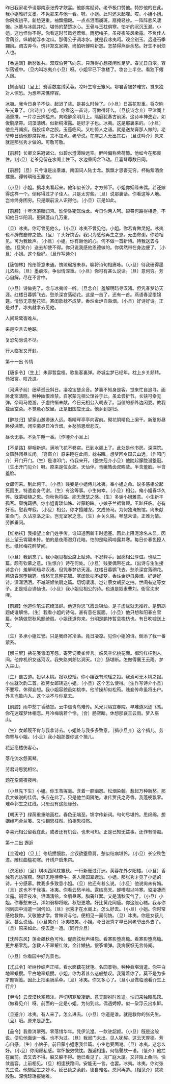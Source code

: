 <!-- { "loadSidebar": true } -->
昨日我家老爷请那南康张秀才飮宴。他卽席赋诗。老爷极口赞他。特抄他的在此。我小姐雅好文墨。不免拿来与他一看。呀。小姐。此时还未起哩。哎。小姐小姐。你夙疾初平。新愁更重。袖飘细縠。一点点泪雨斓斑。扇掩轻纱。一阵阵悲风凄惋。冰簟与冰肌并彻。堪怜的楚楚冰心。玉骨与玉枕俱寒。怕听的沉沉玉漏。小姐。这也怪你不得。你看这时节风老莺雏。雨肥梅子。虽夜夜笑风嗽露。不负佳人雪藕丝。纵朝朝浮李沈瓜。那得公子调冰水。就是我冰夷呵。观金别玉。远逊石季翾风。调古弄今。愧非郑玄家婢。尙怕听蝉鸣新怨。怎禁得燕诉余愁。好生不耐烦人也。 

【香遍满】新愁谁共。双双伯劳飞向东。只落得心想夜闲惟足梦。春光日自浓。容华落镜中。〔旦内叫冰夷介小旦〕呀。小姐早已下妆楼了。妆台上半空。看独下僊人凤。

【懒画眉】〔旦上〕麝香数度绣芙蓉。凉叶生寒玉簟风。鄂君香被梦难穷。觉来独对人惊恐。为想年来憔悴容。

冰夷。我今日身子不快。起迟了些。是甚么时候了。〔小旦〕日高花影重。将次晌午光景了。〔出诗介〕小姐。你看这一首诗。可做得好么。〔旦接诗念介〕平津阁上酒重携。一片凉云拂槛齐。向晚醉余明月上。隔庭犹奏古前溪。这诗丰神逸宕。如俊鹘摩霄。词藻淸姸。似新桐濯露。是好才子也。冰夷。这是那裏来的。〔小旦〕他金丹蠲疾。旣投续命之胶。玉薤临风。又吐惊人之语。就是送龙膏那人做的。老爷昨日请他卽席挥毫。文不加点。老爷说。在座之人无出其右。〔旦沈吟介〕原来就是那张秀才做的。可敬可敬。 

【前腔】长卿文采冠诸公。似碧水澄潭映远空。醉吟偏称紫荷筒。他如今在那裏住。〔小旦〕老爷见留在水阁上住下。水边重阁含飞动。且喜琴尊数日同。

【前腔】〔旦〕只今谁是出羣雄。南国词人陆士龙。飘飘才思杳无穷。杯黏紫酒金螺重。谭转琱珰玉麈空。

〔小旦〕小姐。据冰夷看起来。他年似长沙。才方邺下。小姐你姻缘未偶。若还嫁得这样一个。倒称得过才子佳人。只是太穷些。〔旦〕说那裏话。你看这等人地。岂肯终身困穷。只是眼前没人识得他。〔小旦〕正是如此。 

【前腔】十年流落赋归鸿。谁傍昏衢驾烛龙。今日你两人呵。碧霄何路得相逢。不知他日华阳洞。更隔蓬山几万重。

〔旦〕冰夷。你可曾见他么。〔小旦〕冰夷不曾见他。小姐。你若肯做灵妃。冰夷也不辞做蹇修之使。〔旦〕丫头好饶舌。我只为感他再生之恩。无由寄谢。你若相见。可为我致声。〔小旦〕小姐。你有谢他的心。何不做一首新诗。待我送去与他。〔旦笑介〕送去却使不得。你只说我感他恩德做的。你偶然带在身边便了。〔小旦〕小姐。这个极好。〔旦作写诗介〕 

【簇御林】怜彤管意未通。愧琼琚报未恭。聊将诗句相赓咏。〔小旦〕待我研得墨儿浓些。〔旦〕墨痕浓。争似情深重。〔小旦〕你可有甚么说话。〔旦〕意何穷。芳心自解。尽在不言中。

〔小旦〕诗做完了。念与冰夷听一听。〔旦念介〕羞解明珰寻汉渚。但凭春梦访天涯。红楼日暮鹦飞去。愁杀深宫落砌花。这是一首了。还有一首。燕语春泥堕锦筵。情愁无意整花钿。寒闺欹枕不成梦。香炷金炉自袅烟。〔小旦〕好诗好诗。正是对手。冰夷就拿去见他。 

人间鸳鹭杳难从。



来是空言去绝踪。

复恐匆匆说不尽。



行人临发又开封。 

第十一出
传情

【唐多令】〔生上〕朱邸暂盘桓。歌鱼客裏弹。帝城尘梦已经年。枕上乡关频转。怜寂寞。叹迍邅。

〔河满子前〕细草孤云斜日。凄凉宝瑟余音。梦裏不知身是客。觉来忙自追寻。画卧北窗淸晓。种种幽恨难禁。自家蒙元相公馆谷于此。虽孟尝折节。长铗可幸无弹。奈司马倦游。子虚终惭未献。今日元相公入朝去了。当値的都外边闲耍。教我独坐空斋。不觉悬心故里。正是旧国应无业。他乡到是归。 

【醉扶归】望家山渺渺迷人远。看晴晖亭亭向客前。砌花阴晴色上阑干。新篁影昼卧侵湘簟。闭空斋尽日冷含烟。乡愁旅思增悲叹。

昼长无事。不免午睡一番。〔作睡介小旦上〕 

【不是路】柳咽新蝉。满地飞花不卷帘。已到水阁上了。此处是他书房。深深院。文窗静闭昼长闲。〔窥窗介〕原来睡在此间。枕书眠。想梦回乡国云山远。〔作叩门介〕开门开门。〔生〕是谁叩门。待我来开。〔整衣冠介小旦〕他陡起朦胧漫整冠。〔生出开门见介〕呀。原来是位女郞。天仙伴。靑娥皓齿双眸敛。半含羞脸。半含羞脸。

女郞何来。到此何干。〔小旦〕贱妾是小姐侍儿冰夷。奉小姐之命。说多感相公起死回生。特遣妾身代谢。〔生〕有这等事。小生何幸。〔小旦〕相公。俺小姐春华久悴。旣蒙嘘植之恩。你秋色将临。能无萧瑟之感。〔生〕多谢小姐雅意。小生新丰孤客。颇愧羁栖。你小姐靑琐仙姝。过蒙盼睐。小娘子兰裾瞥顾。玉趾枉临。必有好音。慰我岑寂。〔小旦〕相公。你才擅雕龙。文成倚马。为何独淹旅馆。尙未献策金门。久沾京洛之尘。岂无室家之念。〔生〕乡关久隔。琴瑟未谐。正难为情。劳卿垂问。 

【红衲袄】我指望上金门姓字传。谁知道困新丰时运蹇。因此上阻泥涂名未显。因此上望云霄翮未抟。怕的是夜雨湿灯花暗。怕的是晓鸦啼露井寒。每日价春色撩人也。纸帐梅花醉梦间。

〔小旦〕我到忘了。我小姐见相公席上赋诗。不忍释手。因感相公厚谊。也赋二篇。颇有钦慕之意。〔生惊介〕诗在何处。〔小旦〕贱妾偶带在此。〔出诗与生生接诗念介〕羞解明珰寻汉渚。但凭春梦访天涯。红楼日暮鹦飞去。愁杀深宫落砌花。燕语春泥堕锦筵。情愁无意整花钿。寒闺欹枕不成梦。香炷金炉自袅烟。好诗好诗。潇潇洒洒。不减班姬纨扇之篇。切切凄凄。岂让蔡女胡笳之拍。世间有这等女子。正是瑶台谪仙也。〔小旦〕我小姐见相公的诗。也道是奴隶曹刘。衙官沈宋哩。 

【前腔】他道你笔生花绮藻鲜。他道你思飞霞云锦灿。是子虚赋就无推荐。是鹦鹉题成谁解怜。〔生〕我看小姐的诗句。甚有意在裏面。〔小旦〕他只想和阳春白雪篇。休猜做怨秋风题绮扇。小姐还道你来。分明是鹏抟暂息楡枋也。有日吹嘘送上天。

〔生〕多承小姐过誉。只是我终宵冷落。竟日凄凉。见你小姐的诗。倒添了我一番萦系。 

【解三酲】拂花笺靑闺写怨。寄芳词黄雀传言。临风空忆桃花面。御沟红枉到人间。他停机织女迷河汉。我失路刘郞忆洞天。〔合〕肠堪断。怎做得襄王云雨。梦入巫山。

〔生〕自古道。投以木桃。报以琼瑶。你小姐旣有琼瑶之投。我焉可无木桃之报。小生就次韵二首。欲劳女郞转送小姐。〔小旦〕这个怎么使得。〔生作写诗介小旦〕不要写。休得妄想。我小姐容貌虽如桃李。他节操却似松筠。贱妾传命虽将出户。外言岂敢内入。这个决不与你拿去。 

【前腔】雨中愁丁香结怨。云中信靑鸟难传。风光只隔宜春院。早难道凤逐飞鸾。你花迷蝶梦休相恋。月冷梅魂若个怜。〔合〕肠空断。休想那襄王云雨。梦入巫山。

〔生〕女郞旣不肯与我拿诗去。小姐处与我多多致意。〔揖小旦介〕这个揖儿。劳你寄与小姐。〔小旦〕我小姐那要你这个揖儿。 

花近高楼伤客心。



落花流水怨离琴。

劳君诗思犹相忆。



题在空斋夜夜吟。

〔小旦先下生〕小姐。你玉茧挥毫。含着一腔幽怨。松烟染翰。惹起万种新愁。那袁大娘说的佳偶。多应在此了。只是他兰闺隔绝。谁传贾氏之奇香。我蓬梗飘零。难牵郭生之红线。只恐没有这般缘分。 

【朝天子】绿荫重重暗画栏。春色无端至。锦字传新词。句句尽堪怜。思绵绵。想姻缘巧合兰笺。又怕相思枉然。怕相思枉然。

幸喜元相公留我在此。或者还有机会。也未可知。正是已知无益事。还作有情痴。 

第十二出
邂逅

【金珑璁】〔旦上〕修蛾攒慢脸。金钗欲堕香肩。愁似结病堪怜。〔小旦〕长空秋色澹。雕栏曲槛初寒。开绣户启朱帘。

〔浣溪纱〕〔旦〕琪树西风枕簟秋。一行新雁过汀洲。芙蓉花外夕阳楼。〔小旦〕香烛有光妨宿燕。晓屛无睡待牵牛。美人南国翠蛾愁。小姐。那张秀才见了小姐的诗。十分感慕。教我多多致意小姐。〔旦〕他还有甚么说。〔小旦〕他说尙未有婚。〔旦〕这也不干我事。冰夷。你看云愁半岭。露结高天。蝉嘒嘒以吟寒。蛩凄凄而泣露。铜壶夜冷。泪滴淸铅。金翦昼寒。脂蔫红絮。又是淸秋天气了。〔小旦〕小姐。你春愁未已。浑如弱柳将眠。秋怨更增。好比黄花同瘦。你这般心緖。我与你同到园中消遣一回何如。〔旦〕张秀才在水阁上。怎么好去。〔小旦〕小姐。你时常感他救你。又敬他才学。曾做诗与他。便相见一面何妨。〔旦〕冰夷。你是女孩儿家。甚么说话。〔小旦笑介〕冰夷取笑。小姐。今日张秀才早已同老爷出外去了。〔旦〕原来如此。便去走一遭。〔同行介旦〕 

【沈醉东风】荡金飙秋色可怜。促商弦秋声堪怨。看寒影堕高檐。看寒影堕高檐。更井梧零乱。怎敎人不翠颦红敛。金针懒拈。银筝懒弹。我病恹恹无言倚阑。

〔小旦〕你看园中好光景也。 

【忒忒令】听树杪蝉声正喧。看水面藕花犹艳。名园景物。种种眞堪消遣。你平白地翠蛾攒。平白地翠蛾攒。小姐。你为着甚么这般愁叹。我猜着你了。莫不是为多才题锦笺。因此上把柔肠系牵。〔旦〕冰夷。你又多心了。〔旦小旦做临池看介生上行介〕 

【尹令】云漠漠秋空黯淡。声切切寒蛩凄断。意无聊拊时难遣。怕归来独眠孤馆。〔做看见介〕呀。前面的一定是小姐。为何到此。偶遇娉婷。似一朶浮云出水鲜。

〔旦避介〕冰夷。有人来了。怎么进去。〔小旦〕你道是谁。就是救你的张先生。〔旦〕哦。原来是那生。 

【品令】我香消翠残。零落惜华年。凭伊沆瀣。一飮驻韶颜。〔小旦〕旣是这般说。便见他面谢一番。也不为过。〔旦〕我闺门未出。见人犹赧。这云天厚德。芳心自感。〔生〕小娘子。前日蒙小姐惠我佳篇。小生也要面谢。〔旦〕冰夷。这怎么好。〔小旦〕你闺房私感。常怀报效微忱。邂逅相逢。何惜謦欬一语。〔低介〕他拦在面前。去又去不得。躱又躱不得。他已看见了。况广庭大厦。又非陌上桑间。快敛羞容。上前相见。〔旦〕相逢狭路间。安能无一言。也罢。冰夷。冰夷。你对张先生说。他施回生之妙术。延已绝之余龄。德自难名。恩同再造。〔相见介〕敛袂殷懃。深愧琼瑶报谢难。

